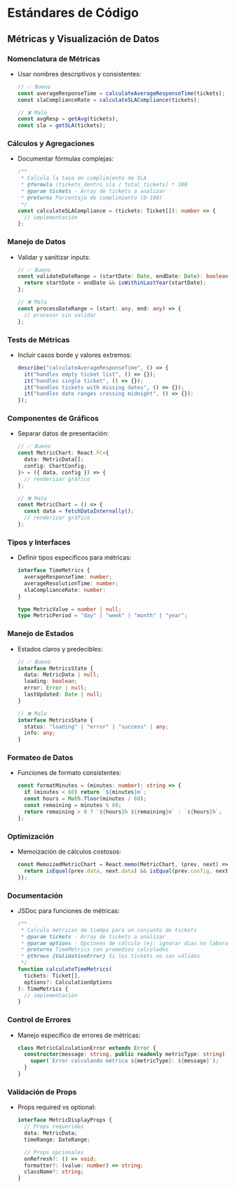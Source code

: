 # Estándares de Código

## Métricas y Visualización de Datos

### Nomenclatura de Métricas

- Usar nombres descriptivos y consistentes:

  ```typescript
  // ✅ Bueno
  const averageResponseTime = calculateAverageResponseTime(tickets);
  const slaComplianceRate = calculateSLACompliance(tickets);

  // ❌ Malo
  const avgResp = getAvg(tickets);
  const sla = getSLA(tickets);
  ```

### Cálculos y Agregaciones

- Documentar fórmulas complejas:
  ```typescript
  /**
   * Calcula la tasa de cumplimiento de SLA
   * @formula (tickets_dentro_sla / total_tickets) * 100
   * @param tickets - Array de tickets a analizar
   * @returns Porcentaje de cumplimiento (0-100)
   */
  const calculateSLACompliance = (tickets: Ticket[]): number => {
    // implementación
  };
  ```

### Manejo de Datos

- Validar y sanitizar inputs:

  ```typescript
  // ✅ Bueno
  const validateDateRange = (startDate: Date, endDate: Date): boolean => {
    return startDate < endDate && isWithinLastYear(startDate);
  };

  // ❌ Malo
  const processDateRange = (start: any, end: any) => {
    // procesar sin validar
  };
  ```

### Tests de Métricas

- Incluir casos borde y valores extremos:
  ```typescript
  describe("calculateAverageResponseTime", () => {
    it("handles empty ticket list", () => {});
    it("handles single ticket", () => {});
    it("handles tickets with missing dates", () => {});
    it("handles date ranges crossing midnight", () => {});
  });
  ```

### Componentes de Gráficos

- Separar datos de presentación:

  ```typescript
  // ✅ Bueno
  const MetricChart: React.FC<{
    data: MetricData[];
    config: ChartConfig;
  }> = ({ data, config }) => {
    // renderizar gráfico
  };

  // ❌ Malo
  const MetricChart = () => {
    const data = fetchDataInternally();
    // renderizar gráfico
  };
  ```

### Tipos y Interfaces

- Definir tipos específicos para métricas:

  ```typescript
  interface TimeMetrics {
    averageResponseTime: number;
    averageResolutionTime: number;
    slaComplianceRate: number;
  }

  type MetricValue = number | null;
  type MetricPeriod = "day" | "week" | "month" | "year";
  ```

### Manejo de Estados

- Estados claros y predecibles:

  ```typescript
  // ✅ Bueno
  interface MetricsState {
    data: MetricData | null;
    loading: boolean;
    error: Error | null;
    lastUpdated: Date | null;
  }

  // ❌ Malo
  interface MetricsState {
    status: "loading" | "error" | "success" | any;
    info: any;
  }
  ```

### Formateo de Datos

- Funciones de formato consistentes:
  ```typescript
  const formatMinutes = (minutes: number): string => {
    if (minutes < 60) return `${minutes}m`;
    const hours = Math.floor(minutes / 60);
    const remaining = minutes % 60;
    return remaining > 0 ? `${hours}h ${remaining}m` : `${hours}h`;
  };
  ```

### Optimización

- Memoización de cálculos costosos:
  ```typescript
  const MemoizedMetricChart = React.memo(MetricChart, (prev, next) => {
    return isEqual(prev.data, next.data) && isEqual(prev.config, next.config);
  });
  ```

### Documentación

- JSDoc para funciones de métricas:
  ```typescript
  /**
   * Calcula métricas de tiempo para un conjunto de tickets
   * @param tickets - Array de tickets a analizar
   * @param options - Opciones de cálculo (ej: ignorar días no laborables)
   * @returns TimeMetrics con promedios calculados
   * @throws {ValidationError} Si los tickets no son válidos
   */
  function calculateTimeMetrics(
    tickets: Ticket[],
    options?: CalculationOptions
  ): TimeMetrics {
    // implementación
  }
  ```

### Control de Errores

- Manejo específico de errores de métricas:
  ```typescript
  class MetricCalculationError extends Error {
    constructor(message: string, public readonly metricType: string) {
      super(`Error calculando métrica ${metricType}: ${message}`);
    }
  }
  ```

### Validación de Props

- Props required vs optional:
  ```typescript
  interface MetricDisplayProps {
    // Props requeridos
    data: MetricData;
    timeRange: DateRange;

    // Props opcionales
    onRefresh?: () => void;
    formatter?: (value: number) => string;
    className?: string;
  }
  ```
